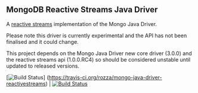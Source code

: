 ## MongoDB Reactive Streams Java Driver ##

A [reactive streams](http://www.reactive-streams.org/) implementation of the Mongo Java Driver.

Please note this driver is currently experimental and the API has not been finalised and it could change.

This project depends on the Mongo Java Driver new core driver (3.0.0) and the reactive streams api (1.0.0.RC4)
so should be considered unstable until updated to released versions.

[![Build Status](https://travis-ci.org/rozza/mongo-java-driver-reactivestreams.svg?branch=master)]
(https://travis-ci.org/rozza/mongo-java-driver-reactivestreams)  | [![Build Status](https://jenkins.10gen.com/job/mongo-java-driver-reactivestreams/badge/icon)](https://jenkins.10gen.com/job/mongo-java-driver-reactivestreams/)

